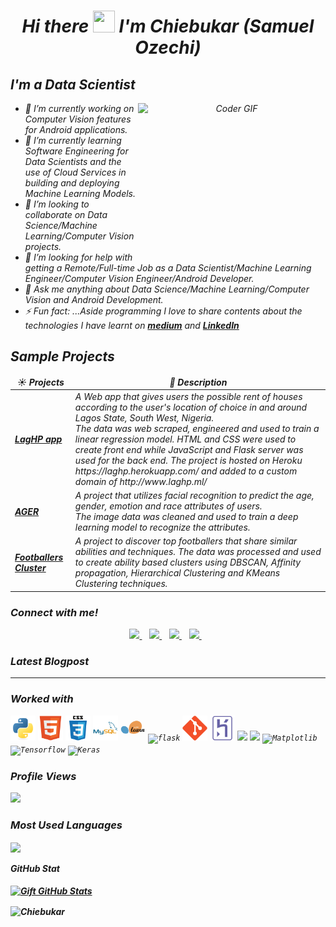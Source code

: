 <H1 align='center'><i>Hi there <img src="https://raw.githubusercontent.com/TheDudeThatCode/TheDudeThatCode/master/Assets/Hi.gif" width=35 height=35> I'm Chiebukar (Samuel Ozechi)</H1><i>
  
## I'm a Data Scientist
<p align='center'>
  
  <img align="right" alt="Coder GIF" height=250 width=300 src="https://i.pinimg.com/originals/e4/26/70/e426702edf874b181aced1e2fa5c6cde.gif" />
  
- 🔭 I’m currently working  on Computer Vision features for Android applications.
- 🌱 I’m currently learning Software Engineering for Data Scientists  and the use of  Cloud Services in building and deploying Machine Learning Models.
- 👯 I’m looking to collaborate on  Data Science/Machine Learning/Computer  Vision  projects.
- 🤔 I’m looking for help with getting a Remote/Full-time Job as a Data Scientist/Machine Learning Engineer/Computer Vision Engineer/Android Developer.
- 💬 Ask me anything about Data Science/Machine Learning/Computer Vision and Android Development.
- ⚡ Fun fact: ...Aside programming I love to share contents about the technologies I have learnt on  <a href="https://samuel-ozechi.medium.com/"><b>medium</b></a> and <a href="https://www.linkedin.com/in/samuel-ozechi-b9b1781b6/"><b>LinkedIn </b></a> 

<h2>Sample Projects </h2>
<table>
  <thead align="center">
    <tr border: none;>
      <td><b>☀️ Projects</b></td>
      <td><b>💬 Description</b></td>
    </tr>
  </thead>
  <tbody>
     <tr>
      <td><a href="https://github.com/Chiebukar/Lagos-rent-prediction"><b>LagHP app</b></a></td>
      <td> A Web app that gives users the possible rent of houses according to the user's location of choice in and around Lagos State, South West, Nigeria.
   <br>
The data was web scraped, engineered and used to train a linear regression model. HTML and CSS were used to create front end while JavaScript and Flask server was used for the back end. The project is hosted on Heroku https://laghp.herokuapp.com/ and added to a custom domain of http://www.laghp.ml/</td>
    </tr>
    <tr>
    <tr>
      <td><a href="https://github.com/Chiebukar/AGER"><b>AGER</b></a></td>
      <td> A project that  utilizes facial recognition to predict the age, gender, emotion and race attributes of users. <br>
      The image data was cleaned and used to train a deep learning model to recognize the attributes. 
</td>
    </tr>
    <tr>
      <td>
      <a href="https://github.com/Chiebukar/Footballers_Ability_Clustering"><b>Footballers Cluster</b></a></td>
      <td> A project to  discover top footballers that share similar abilities  and techniques.
       The data was processed and used to create ability based clusters using DBSCAN, Affinity propagation, Hierarchical Clustering and KMeans Clustering techniques.</td>
    </tr>
 
  </tbody>
</table>
  
  ### Connect with me!

<p align='center'>
<a href="https://twitter.com/Chiebukarr">
  <img src="https://img.shields.io/badge/twitter-%231DA1F2.svg?&style=for-the-badge&logo=twitter&logoColor=white" />
</a>&nbsp;&nbsp;
<a href="mailto:chiebuka.ng@gmail.com">
  <img src="https://img.shields.io/badge/email-%23D14836.svg?&style=for-the-badge&logo=gmail&logoColor=white" />
</a>&nbsp;&nbsp;
  <a href="https://www.linkedin.com/in/samuel-ozechi-b9b1781b6/">
  <img src="https://img.shields.io/badge/linkedin-%230077B5.svg?&style=for-the-badge&logo=linkedin&logoColor=white" />
</a>&nbsp;&nbsp;
  <a href="https://samuel-ozechi.medium.com/">                                                                               
<img src="https://img.shields.io/badge/Medium-12100E?style=for-the-badge&logo=medium&logoColor=white" />                   
</a>&nbsp;&nbsp; 

### Latest Blogpost
<!--BLOG-POST-LIST:START -->
<!--BLOG-POST-LIST:END -->

---




### Worked with 

<code><img height="40" src="https://raw.githubusercontent.com/devicons/devicon/master/icons/python/python-original.svg" title="python"></code>
<code><img height="40" src="https://raw.githubusercontent.com/devicons/devicon/master/icons/html5/html5-original.svg" title="html5"></code>
<code><img height="40" src="https://raw.githubusercontent.com/devicons/devicon/master/icons/css3/css3-original-wordmark.svg" title="css3"></code>
<code><img height="40" src="https://raw.githubusercontent.com/devicons/devicon/master/icons/mysql/mysql-original-wordmark.svg" title="mysql"></code>
<code><img height="40" src="https://raw.githubusercontent.com/github/explore/80688e429a7d4ef2fca1e82350fe8e3517d3494d/topics/scikit-learn/scikit-learn.png" title="sklearn"></code>
<code><img height="40" src="https://www.vectorlogo.zone/logos/pocoo_flask/pocoo_flask-icon.svg" title="flask"></code>
<code><img height="40" src="https://raw.githubusercontent.com/devicons/devicon/master/icons/git/git-original.svg" title="git"></code>
<code><img height="40" src="https://raw.githubusercontent.com/devicons/devicon/master/icons/heroku/heroku-original.svg" title="heroku"></code>
<code><img height="30" src="https://raw.githubusercontent.com/numpy/numpy/7e7f4adab814b223f7f917369a72757cd28b10cb/branding/icons/numpylogo.svg"></code>
<code><img height="30" src="https://raw.githubusercontent.com/pandas-dev/pandas/761bceb77d44aa63b71dda43ca46e8fd4b9d7422/web/pandas/static/img/pandas.svg"></code>
<code><img height="30" src="https://matplotlib.org/_static/logo2.svg" title="Matplotlib"></code>
<code><img height="30" src="https://upload.wikimedia.org/wikipedia/commons/2/2d/Tensorflow_logo.svg" title="Tensorflow"></code>
<code><img height="30" src="https://upload.wikimedia.org/wikipedia/commons/a/ae/Keras_logo.svg" title="Keras"></code>
</code>



### Profile Views

![](https://komarev.com/ghpvc/?username=Gift-Ojeabulu&color=dc143c)


###  Most Used Languages 

<a href="https://github.com/Chiebukar/Chiebukar">
  <img align="center" src="https://github-readme-stats.vercel.app/api/top-langs/?username=Chiebukar&hide=powershell,batchfile, html&title_color=ffffff&text_color=c9cacc&icon_color=2bbc8a&bg_color=1d1f21" />
</a>
<br><br><b>GitHub Stat<b><br><br>
<a href="https://github.com/Chiebukar/Chiebukar">
  <img align="center" src="https://github-readme-stats.vercel.app/api?username=Chiebukar&show_icons=true&line_height=27&count_private=true&title_color=ffffff&text_color=c9cacc&icon_color=2bbc8a&bg_color=1d1f21" alt="Gift GitHub Stats" />
</a>
  <p><img align="center" src="https://github-readme-streak-stats.herokuapp.com/?user=Chiebukar&layout=compact&count_private=true&show_icons=true&theme=merko&hide_border=true" alt="Chiebukar" /></p>


